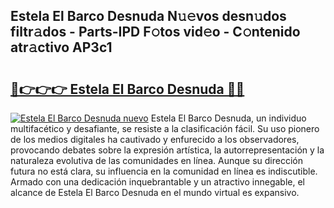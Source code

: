 ## Estela El Barco Desnuda N𝚞𝚎vos desn𝚞dos filtr𝚊dos - Parts-IPD F𝚘tos vid𝚎o - C𝚘ntenido atr𝚊ctivo AP3c1

# <h2><a href="http://mb4l852.tromn.icu/?c=Estela+El+Barco+Desnuda">🔗👉👉👉 Estela El Barco Desnuda 🔗🔗</a></h2>

[![Estela El Barco Desnuda nuevo](https://i.imgur.com/pEAQMta.gif)](http://mb4l852.tromn.icu/?c=Estela+El+Barco+Desnuda)
Estela El Barco Desnuda, un individuo multifacético y desafiante, se resiste a la clasificación fácil. Su uso pionero de los medios digitales ha cautivado y enfurecido a los observadores, provocando debates sobre la expresión artística, la autorrepresentación y la naturaleza evolutiva de las comunidades en línea. Aunque su dirección futura no está clara, su influencia en la comunidad en línea es indiscutible. Armado con una dedicación inquebrantable y un atractivo innegable, el alcance de Estela El Barco Desnuda en el mundo virtual es expansivo.
